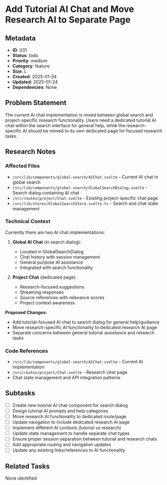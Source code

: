 # Add Tutorial AI Chat and Move Research AI to Separate Page

## Metadata
- **ID**: 031
- **Status**: todo
- **Priority**: medium
- **Category**: feature
- **Size**: L
- **Created**: 2025-01-24
- **Updated**: 2025-01-24
- **Dependencies**: None

## Problem Statement
The current AI chat implementation is mixed between global search and project-specific research functionality. Users need a dedicated tutorial AI chat within the search interface for general help, while the research-specific AI should be moved to its own dedicated page for focused research tasks.

## Research Notes
### Affected Files
- `/src/lib/components/global-search/AIChat.svelte` - Current AI chat in global search
- `/src/lib/components/global-search/GlobalSearchDialog.svelte` - Search dialog containing AI chat
- `/src/routes/project/Chat.svelte` - Existing project-specific chat page
- `/src/lib/stores/GlobalSearchStore.svelte.ts` - Search and chat state management

### Technical Context
Currently there are two AI chat implementations:

1. **Global AI Chat** (in search dialog):
   - Located in GlobalSearchDialog
   - Chat history with session management
   - General purpose AI assistance
   - Integrated with search functionality

2. **Project Chat** (dedicated page):
   - Research-focused suggestions
   - Streaming responses
   - Source references with relevance scores
   - Project context awareness

**Proposed Changes:**
- Add tutorial-focused AI chat to search dialog for general help/guidance
- Move research-specific AI functionality to dedicated research AI page
- Separate concerns between general tutorial assistance and research tasks

### Code References
- `/src/lib/components/global-search/AIChat.svelte` - Current AI implementation
- `/src/routes/project/Chat.svelte` - Research chat page
- Chat state management and API integration patterns

## Subtasks
- [ ] Create new tutorial AI chat component for search dialog
- [ ] Design tutorial AI prompts and help categories
- [ ] Move research AI functionality to dedicated route/page
- [ ] Update navigation to include dedicated research AI page
- [ ] Implement different AI contexts (tutorial vs research)
- [ ] Update state management to handle separate chat types
- [ ] Ensure proper session separation between tutorial and research chats
- [ ] Add appropriate routing and navigation updates
- [ ] Update any existing links/references to AI functionality

## Related Tasks
None identified